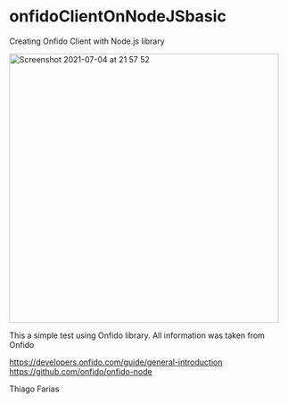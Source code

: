 # onfidoClientOnNodeJSbasic

Creating Onfido Client with Node.js library

<img width="483" alt="Screenshot 2021-07-04 at 21 57 52" src="https://user-images.githubusercontent.com/38040414/124399377-f553ed00-dd12-11eb-8ca6-234cf8cc367b.png">

This a simple test using Onfido library. 
All information was taken from Onfido 

https://developers.onfido.com/guide/general-introduction
https://github.com/onfido/onfido-node

Thiago Farias

